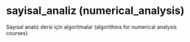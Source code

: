 # sayisal_analiz (numerical_analysis)
Sayısal analiz dersi için algoritmalar (algorithms for numerical analysis courses)
